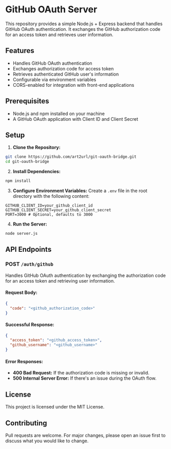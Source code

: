 
# GitHub OAuth Server

This repository provides a simple Node.js + Express backend that handles GitHub OAuth authentication. It exchanges the GitHub authorization code for an access token and retrieves user information.

## Features
- Handles GitHub OAuth authentication
- Exchanges authorization code for access token
- Retrieves authenticated GitHub user's information
- Configurable via environment variables
- CORS-enabled for integration with front-end applications

## Prerequisites
- Node.js and npm installed on your machine
- A GitHub OAuth application with Client ID and Client Secret

## Setup

1. **Clone the Repository:**
```bash
git clone https://github.com/art2url/git-oauth-bridge.git
cd git-oauth-bridge
```

2. **Install Dependencies:**
```bash
npm install
```

3. **Configure Environment Variables:**
Create a `.env` file in the root directory with the following content:
```env
GITHUB_CLIENT_ID=your_github_client_id
GITHUB_CLIENT_SECRET=your_github_client_secret
PORT=3000 # Optional, defaults to 3000
```

4. **Run the Server:**
```bash
node server.js
```

## API Endpoints

### POST `/auth/github`
Handles GitHub OAuth authentication by exchanging the authorization code for an access token and retrieving user information.

#### Request Body:
```json
{
  "code": "<github_authorization_code>"
}
```

#### Successful Response:
```json
{
  "access_token": "<github_access_token>",
  "github_username": "<github_username>"
}
```

#### Error Responses:
- **400 Bad Request:** If the authorization code is missing or invalid.
- **500 Internal Server Error:** If there's an issue during the OAuth flow.

## License
This project is licensed under the MIT License.

## Contributing
Pull requests are welcome. For major changes, please open an issue first to discuss what you would like to change.
